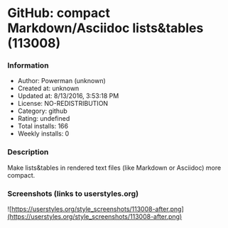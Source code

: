 # GitHub: compact Markdown/Asciidoc lists&tables (113008)

### Information
- Author: Powerman (unknown)
- Created at: unknown
- Updated at: 8/13/2016, 3:53:18 PM
- License: NO-REDISTRIBUTION
- Category: github
- Rating: undefined
- Total installs: 166
- Weekly installs: 0


### Description
Make lists&tables in rendered text files (like Markdown or Asciidoc) more compact.


### Screenshots (links to userstyles.org)
![https://userstyles.org/style_screenshots/113008-after.png](https://userstyles.org/style_screenshots/113008-after.png)


